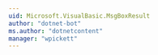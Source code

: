 ```yaml
---
uid: Microsoft.VisualBasic.MsgBoxResult
author: "dotnet-bot"
ms.author: "dotnetcontent"
manager: "wpickett"
---
```

